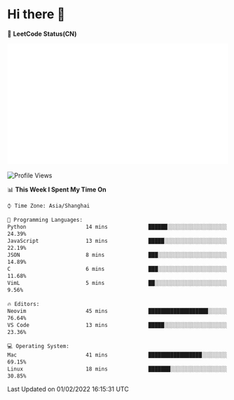 # Hi there 👋

📝 **LeetCode Status(CN)**

![wsmbsbbz's LeetCode status](https://github.com/wsmbsbbz/wsmbsbbz/blob/main/status.svg)

<!--
**wsmbsbbz/wsmbsbbz** is a ✨ _special_ ✨ repository because its `README.md` (this file) appears on your GitHub profile.

Here are some ideas to get you started:

- 🔭 I’m currently working on ...
- 🌱 I’m currently learning ...
- 👯 I’m looking to collaborate on ...
- 🤔 I’m looking for help with ...
- 💬 Ask me about ...
- 📫 How to reach me: ...
- 😄 Pronouns: ...
- ⚡ Fun fact: ...
-->
<!--START_SECTION:waka-->
![Profile Views](http://img.shields.io/badge/Profile%20Views-4-blue)

📊 **This Week I Spent My Time On** 

```text
⌚︎ Time Zone: Asia/Shanghai

💬 Programming Languages: 
Python                   14 mins             ██████░░░░░░░░░░░░░░░░░░░   24.39% 
JavaScript               13 mins             █████░░░░░░░░░░░░░░░░░░░░   22.19% 
JSON                     8 mins              ███░░░░░░░░░░░░░░░░░░░░░░   14.89% 
C                        6 mins              ███░░░░░░░░░░░░░░░░░░░░░░   11.68% 
VimL                     5 mins              ██░░░░░░░░░░░░░░░░░░░░░░░   9.56%

🔥 Editors: 
Neovim                   45 mins             ███████████████████░░░░░░   76.64% 
VS Code                  13 mins             █████░░░░░░░░░░░░░░░░░░░░   23.36%

💻 Operating System: 
Mac                      41 mins             █████████████████░░░░░░░░   69.15% 
Linux                    18 mins             ███████░░░░░░░░░░░░░░░░░░   30.85%

```


 Last Updated on 01/02/2022 16:15:31 UTC
<!--END_SECTION:waka-->
